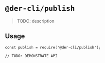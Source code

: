 # `@der-cli/publish`

> TODO: description

## Usage

```
const publish = require('@der-cli/publish');

// TODO: DEMONSTRATE API
```
